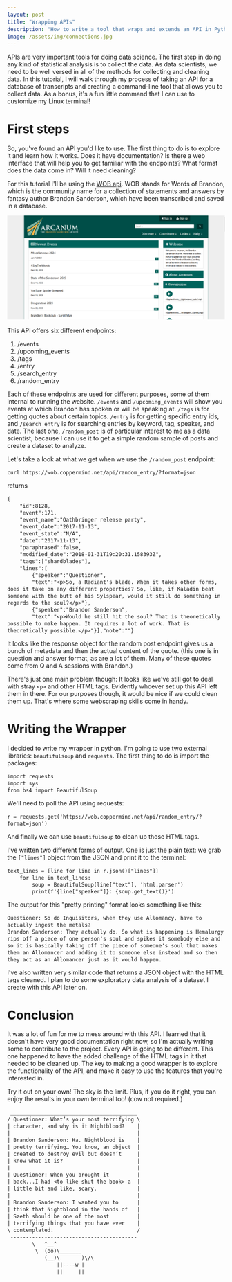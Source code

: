 ```yaml
---
layout: post
title: "Wrapping APIs"
description: "How to write a tool that wraps and extends an API in Python"
image: /assets/img/connections.jpg
---
```


<p class="intro"><span class="dropcap">A</span>PIs are very important tools for doing data science. The first step in doing any kind of statistical analysis is to collect the data. As data scientists, we need to be well versed in all of the methods for collecting and cleaning data. In this tutorial, I will walk through my process of taking an API for a database of transcripts and creating a command-line tool that allows you to collect data. As a bonus, it's a fun little command that I can use to customize my Linux terminal!


# First steps


So, you've found an API you'd like to use. The first thing to do is to explore it and learn how it works. Does it have documentation? Is there a web interface that will help you to get familiar with the endpoints? What format does the data come in? Will it need cleaning?

For this tutorial I'll be using the [WOB api](https://wob.coppermind.net/api/). WOB stands for Words of Brandon, which is the community name for a collection of statements and answers by fantasy author Brandon Sanderson, which have been transcribed and saved in a database.

![WOB website](/assets/img/2024-12-19-wrapping-APIs/WOB-screenshot.png)

This API offers six different endpoints:


1. /events
2. /upcoming_events
3. /tags
4. /entry
5. /search_entry
6. /random_entry


Each of these endpoints are used for different purposes, some of them internal to running the website. `/events` and `/upcoming_events` will show you events at which Brandon has spoken or will be speaking at. `/tags` is for getting quotes about certain topics. `/entry` is for getting specific entry ids, and `/search_entry` is for searching entries by keyword, tag, speaker, and date. The last one, `/random_post` is of particular interest to me as a data scientist, because I can use it to get a simple random sample of posts and create a dataset to analyze.


Let's take a look at what we get when we use the `/random_post` endpoint:


```
curl https://wob.coppermind.net/api/random_entry/?format=json
```

returns


```
{
    "id":8128,
    "event":171,
    "event_name":"Oathbringer release party",
    "event_date":"2017-11-13",
    "event_state":"N/A",
    "date":"2017-11-13",
    "paraphrased":false,
    "modified_date":"2018-01-31T19:20:31.158393Z",
    "tags":["shardblades"],
    "lines":[
        {"speaker":"Questioner",
        "text":"<p>So, a Radiant's blade. When it takes other forms, does it take on any different properties? So, like, if Kaladin beat someone with the butt of his Sylspear, would it still do something in regards to the soul?</p>"},
        {"speaker":"Brandon Sanderson",
        "text":"<p>Would he still hit the soul? That is theoretically possible to make happen. It requires a lot of work. That is theoretically possible.</p>"}],"note":""}

```

It looks like the response object for the random post endpoint gives us a bunch of metadata and then the actual content of the quote. (this one is in question and answer format, as are a lot of them. Many of these quotes come from Q and A sessions with Brandon.)

There's just one main problem though: It looks like we've still got to deal with stray `<p>` and other HTML tags. Evidently whoever set up this API left them in there. For our purposes though, it would be nice if we could clean them up. That's where some webscraping skills come in handy.


# Writing the Wrapper


I decided to write my wrapper in python. I'm going to use two external libraries: `beautifulsoup` and `requests`. The first thing to do is import the packages:

```
import requests
import sys
from bs4 import BeautifulSoup
```

We'll need to poll the API using requests:

```
r = requests.get('https://wob.coppermind.net/api/random_entry/?format=json')
```

And finally we can use `beautifulsoup` to clean up those HTML tags.

I've written two different forms of output. One is just the plain text: we grab the `["lines"]` object from the JSON and print it to the terminal:

```
text_lines = [line for line in r.json()["lines"]]
    for line in text_lines:
        soup = BeautifulSoup(line["text"], 'html.parser')
        print(f'{line["speaker"]}: {soup.get_text()}')
```

The output for this "pretty printing" format looks something like this:

```
Questioner: So do Inquisitors, when they use Allomancy, have to actually ingest the metals?
Brandon Sanderson: They actually do. So what is happening is Hemalurgy rips off a piece of one person's soul and spikes it somebody else and so it is basically taking off the piece of someone's soul that makes them an Allomancer and adding it to someone else instead and so then they act as an Allomancer just as it would happen.
```

I've also written very similar code that returns a JSON object with the HTML tags cleaned. I plan to do some exploratory data analysis of a dataset I create with this API later on.


# Conclusion


It was a lot of fun for me to mess around with this API. I learned that it doesn't have very good documentation right now, so I'm actually writing some to contribute to the project. Every API is going to be different. This one happened to have the added challenge of the HTML tags in it that needed to be cleaned up. The key to making a good wrapper is to explore the functionality of the API, and make it easy to use the features that you're interested in.

Try it out on your own! The sky is the limit. Plus, if you do it right, you can enjoy the results in your own terminal too! (cow not required.)

```
 _________________________________________
/ Questioner: What’s your most terrifying \
| character, and why is it Nightblood?    |
|                                         |
| Brandon Sanderson: Ha. Nightblood is    |
| pretty terrifying… You know, an object  |
| created to destroy evil but doesn’t     |
| know what it is?                        |
|                                         |
| Questioner: When you brought it         |
| back...I had <to like shut the book> a  |
| little bit and like, scary.             |
|                                         |
| Brandon Sanderson: I wanted you to      |
| think that Nightblood in the hands of   |
| Szeth should be one of the most         |
| terrifying things that you have ever    |
\ contemplated.                           /
 -----------------------------------------
        \   ^__^
         \  (oo)\_______
            (__)\       )\/\
                ||----w |
                ||     ||
```